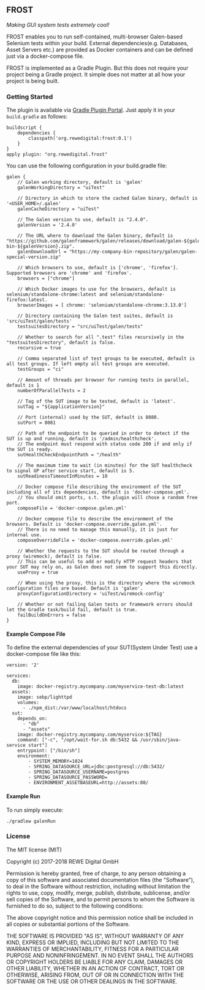 ## FROST

_Making GUI system tests extremely cool!_
  
FROST enables you to run self-contained, multi-browser Galen-based Selenium tests within your build. External dependencies(e.g. Databases, Asset Servers etc.) are provided as Docker containers and can be defined just via a docker-compose file.

FROST is implemented as a Gradle Plugin. But this does not require your project being a Gradle project. It simple does not matter at all how your project is being built.


### Getting Started
The plugin is available via [Gradle Plugin Portal](https://plugins.gradle.org/). Just apply it in your `build.gradle` as follows:
```
buildscript {
    dependencies {
        classpath('org.rewedigital:frost:0.1')
    }
}
apply plugin: "org.rewedigital.frost"
```
You can use the following configuration in your build.gradle file:
```
galen {
    // Galen working directory, default is 'galen'
    galenWorkingDirectory = "uiTest"
    
    // Directory in which to store the cached Galen binary, default is '<USER_HOME>/.galen'
    galenCacheDirectory = "uiTest"
    
    // The Galen version to use, default is "2.4.0".
    galenVersion = '2.4.0'
    
    // The URL where to download the Galen binary, default is "https://github.com/galenframework/galen/releases/download/galen-${galenVersion}/galen-bin-${galenVersion}.zip".
    galenDownloadUrl = "https://my-company-bin-repository/galen/galen-special-version.zip"

    // Which browsers to use, default is ['chrome', 'firefox']. Supported browsers are 'chrome' and 'firefox'.
    browsers = ["chrome"]
    
    // Which Docker images to use for the browsers, default is selenium/standalone-chrome:latest and selenium/standalone-firefox:latest.
    browserImages = [ chrome: 'selenium/standalone-chrome:3.13.0']
    
    // Directory containing the Galen test suites, default is 'src/uiTest/galen/tests'
    testsuitesDirectory = "src/uiTest/galen/tests"
    
    // Whether to search for all ".test" files recursively in the "testsuitesDirectory", default is false.
    recursive = true

    // Comma separated list of test groups to be executed, default is all test groups. If left empty all test groups are executed.
    testGroups = "ci"
   
    // Amount of threads per browser for running tests in parallel, default is 1
    numberOfParallelTests = 2

    // Tag of the SUT image to be tested, default is 'latest'.
    sutTag = "${applicationVersion}"
    
    // Port (internal) used by the SUT, default is 8080.
    sutPort = 8081
    
    // Path of the endpoint to be queried in order to detect if the SUT is up and running, default is '/admin/healthcheck'.
    // The endpoint must respond with status code 200 if and only if the SUT is ready.
    sutHealthCheckEndpointPath = "/health"
   
    // The maximum time to wait (in minutes) for the SUT healthcheck to signal UP after service start, default is 5.
    sutReadinessTimeoutInMinutes = 10

    // Docker compose file describing the environment of the SUT including all of its dependencies, default is 'docker-compose.yml'. 
    // You should omit ports, s.t. the plugin will chose a random free port.
    composeFile = 'docker-compose.galen.yml'

    // Docker compose file to describe the environment of the browsers. Default is 'docker-compose.override.galen.yml'.
    // There is no need to manage this manually, it is just for internal use.
    composeOverrideFile = 'docker-compose.override.galen.yml'
    
    // Whether the requests to the SUT should be routed through a proxy (wiremock), default is false.
    // This can be useful to add or modify HTTP request headers that your SUT may rely on, as Galen does not seem to support this directly. 
    useProxy = true
    
    // When using the proxy, this is the directory where the wiremock configuration files are based. Default is 'galen'.
    proxyConfigurationDirectory = 'uiTest/wiremock-config'

    // Whether or not failing Galen tests or framework errors should let the Gradle task/build fail, default is true.
    failBuildOnErrors = false
}
```


#### Example Compose File
To define the external dependencies of your SUT(System Under Test) use a docker-compose file like this:
```
version: '2'

services:
  db:
    image: docker-registry.mycompany.com/myservice-test-db:latest
  assets:
    image: sebp/lighttpd
    volumes:
      - ./npm_dist:/var/www/localhost/htdocs
  sut:
    depends_on:
      - "db"
      - "assets"
    image: docker-registry.mycompany.com/myservice:${TAG}
    command: ["-c", "/opt/wait-for.sh db:5432 && /usr/sbin/java-service start"]
    entrypoint: ["/bin/sh"]
    environment:
        - SYSTEM_MEMORY=1024
        - SPRING_DATASOURCE_URL=jdbc:postgresql://db:5432/
        - SPRING_DATASOURCE_USERNAME=postgres
        - SPRING_DATASOURCE_PASSWORD=
        - ENVIRONMENT_ASSETBASEURL=http://assets:80/
```


#### Example Run
To run simply execute:
```
./gradlew galenRun
```


### License
The MIT license (MIT)

Copyright (c) 2017-2018 REWE Digital GmbH

Permission is hereby granted, free of charge, to any person obtaining a copy of this software and associated documentation files (the "Software"), to deal in the Software without restriction, including without limitation the rights to use, copy, modify, merge, publish, distribute, sublicense, and/or sell copies of the Software, and to permit persons to whom the Software is furnished to do so, subject to the following conditions:

The above copyright notice and this permission notice shall be included in all copies or substantial portions of the Software.

THE SOFTWARE IS PROVIDED "AS IS", WITHOUT WARRANTY OF ANY KIND, EXPRESS OR IMPLIED, INCLUDING BUT NOT LIMITED TO THE WARRANTIES OF MERCHANTABILITY, FITNESS FOR A PARTICULAR PURPOSE AND NONINFRINGEMENT. IN NO EVENT SHALL THE AUTHORS OR COPYRIGHT HOLDERS BE LIABLE FOR ANY CLAIM, DAMAGES OR OTHER LIABILITY, WHETHER IN AN ACTION OF CONTRACT, TORT OR OTHERWISE, ARISING FROM, OUT OF OR IN CONNECTION WITH THE SOFTWARE OR THE USE OR OTHER DEALINGS IN THE SOFTWARE.
